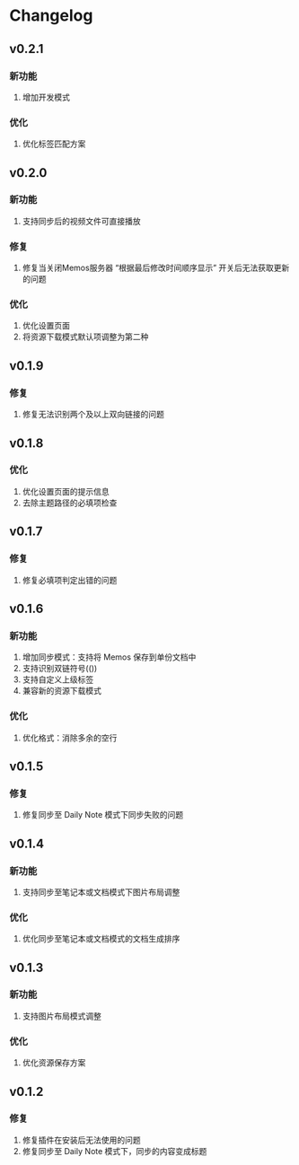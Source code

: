 # Changelog

## v0.2.1

### 新功能

1. 增加开发模式

### 优化

1. 优化标签匹配方案

## v0.2.0

### 新功能

1. 支持同步后的视频文件可直接播放

### 修复

1. 修复当关闭Memos服务器 “根据最后修改时间顺序显示” 开关后无法获取更新的问题

### 优化

1. 优化设置页面
2. 将资源下载模式默认项调整为第二种

## v0.1.9

### 修复

1. 修复无法识别两个及以上双向链接的问题

## v0.1.8

### 优化

1. 优化设置页面的提示信息
2. 去除主题路径的必填项检查

## v0.1.7

### 修复

1. 修复必填项判定出错的问题

## v0.1.6

### 新功能

1. 增加同步模式：支持将 Memos 保存到单份文档中
2. 支持识别双链符号(())
3. 支持自定义上级标签
4. 兼容新的资源下载模式

### 优化

1. 优化格式：消除多余的空行

## v0.1.5

### 修复

1. 修复同步至 Daily Note 模式下同步失败的问题

## v0.1.4

### 新功能

1. 支持同步至笔记本或文档模式下图片布局调整

### 优化

1. 优化同步至笔记本或文档模式的文档生成排序

## v0.1.3

### 新功能

1. 支持图片布局模式调整

### 优化

1. 优化资源保存方案

## v0.1.2

### 修复

1. 修复插件在安装后无法使用的问题
2. 修复同步至 Daily Note 模式下，同步的内容变成标题
